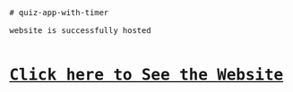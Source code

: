 <pre>
# quiz-app-with-timer

website is successfully hosted 

<h1><a href="https://krie1309.github.io/quiz-app-with-timer/" target="_blank">Click here to See the Website</a></h1>
</pre>


